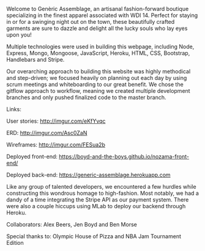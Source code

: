 Welcome to Genèric Assemblage, an artisanal fashion-forward boutique specializing
in the finest apparel associated with WDI 14. Perfect for staying in or for a
swinging night out on the town, these beautifully crafted garments are sure to
dazzle and delight all the lucky souls who lay eyes upon you!

Multiple technologies were used in building this webpage, including Node, Express, 
Mongo, Mongoose, JavaScript, Heroku, HTML, CSS, Bootstrap, Handlebars and Stripe.

Our overarching approach to building this website was highly methodical and
step-driven; we focused heavily on planning out each day by using scrum meetings
and whiteboarding to our great benefit. We chose the gitflow approach to workflow,
meaning we created multiple development branches and only pushed finalized
code to the master branch.

Links:

User stories: http://imgur.com/eKfYvqc

ERD: http://imgur.com/Asc0ZaN

Wireframes: http://imgur.com/FESua2b

Deployed front-end: https://boyd-and-the-boys.github.io/nozama-front-end/

Deployed back-end: https://generic-assemblage.herokuapp.com 

Like any group of talented developers, we encountered a few hurdles while
constructing this wondrous homage to high-fashion. Most notably, we had a dandy
of a time integrating the Stripe API as our payment system. There were also a
couple hiccups using MLab to deploy our backend through Heroku.

Collaborators: Alex Beers, Jen Boyd and Ben Morse

Special thanks to: Olympic House of Pizza and NBA Jam Tournament Edition
